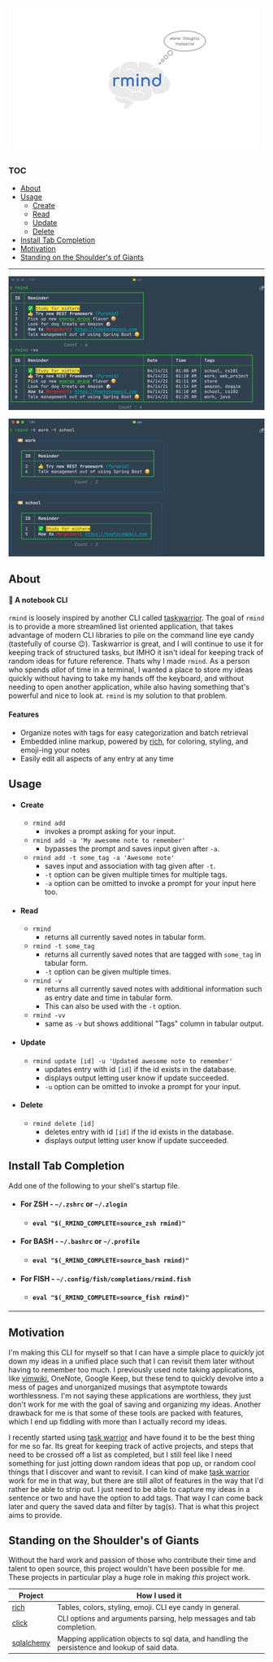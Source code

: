 ![Logo](./img/logo/logo.png)
---

### TOC

-   [About](#about)
-   [Usage](#usage)
    -   [Create](#create)
    -   [Read](#read)
    -   [Update](#update)
    -   [Delete](#delete)
-   [Install Tab Completion](#install-tab-completion)
-   [Motivation](#motivation)
- [Standing on the Shoulder's of Giants](#standing-on-the-shoulders-of-giants)

---

![Tables](./img/screenshots/Tables.png)

![Tags](./img/screenshots/Tags.png)

## About
#### :ledger: A notebook CLI

`rmind` is loosely inspired by another CLI called
[taskwarrior](https://github.com/GothenburgBitFactory/taskwarrior). The goal
of `rmind` is to provide a more streamlined list oriented application, that
takes advantage of modern CLI libraries to pile on the command line eye candy
(tastefully of course :wink:). Taskwarrior is great, and I will continue to
use it for keeping track of structured tasks, but IMHO it isn't ideal for
keeping track of random ideas for future reference. Thats why I made `rmind`.
As a person who spends *allot* of time in a terminal, I wanted a place to
store my ideas quickly without having to take my hands off the keyboard, and
without needing to open another application, while also having something
that's powerful and nice to look at. `rmind` is my solution to that problem.

#### Features

- Organize notes with tags for easy categorization and batch retrieval
- Embedded inline markup, powered by [rich](https://github.com/willmcgugan/rich), for coloring, styling, and emoji-ing your notes
- Easily edit all aspects of any entry at any time

## Usage

-   #### Create
    -   `rmind add`
        -   invokes a prompt asking for your input.
    -   `rmind add -a 'My awesome note to remember'`
        -   bypasses the prompt and saves input given after `-a`.
    -   `rmind add -t some_tag -a 'Awesome note'`
        -   saves input and association with tag given after `-t`.
        -   `-t` option can be given multiple times for multiple tags.
        -   `-a` option can be omitted to invoke a prompt for your input here too.
-   #### Read
    -   `rmind`
        -   returns all currently saved notes in tabular form.
    -   `rmind -t some_tag`
        -   returns all currently saved notes that are tagged with `some_tag` in tabular form.
        -   `-t` option can be given multiple times.
    -   `rmind -v`
        -   returns all currently saved notes with additional information such as entry date and time in tabular form.
        -   This can also be used with the `-t` option.
    -   `rmind -vv`
        -   same as `-v` but shows additional "Tags" column in tabular output.
-   #### Update
    -   `rmind update [id] -u 'Updated awesome note to remember'`
        -   updates entry with id `[id]` if the id exists in the database.
        -   displays output letting user know if update succeeded.
        -   `-u` option can be omitted to invoke a prompt for your input.
-   #### Delete
    -   `rmind delete [id]`
        -   deletes entry with id `[id]` if the id exists in the database.
        -   displays output letting user know if update succeeded.

## Install Tab Completion

Add one of the following to your shell's startup file.

<!-- eg. `~/.zlogin` or `~/.zshrc` for zsh, `~/.profile` or `~/.bashrc` for bash, and `~/.config/fish/completions/rmind.fish` for fish. -->

-   #### For ZSH - `~/.zshrc` or `~/.zlogin`
    -   #### `eval "$(_RMIND_COMPLETE=source_zsh rmind)"`
-   #### For BASH - `~/.bashrc` or `~/.profile`
    -   #### `eval "$(_RMIND_COMPLETE=source_bash rmind)"`
-   #### For FISH - `~/.config/fish/completions/rmind.fish`
    -   #### `eval "$(_RMIND_COMPLETE=source_fish rmind)"`

---

## Motivation

I'm making this CLI for myself so that I can have a simple place to _quickly_
jot down my ideas in a unified place such that I can revisit them later
without having to remember too much. I previously used note taking
applications, like [vimwiki](https://github.com/vimwiki/vimwiki), OneNote,
Google Keep, but these tend to quickly devolve into a mess of pages and
unorganized musings that asymptote towards worthlessness. I'm not saying
these applications are worthless, they just don't work for me with the goal
of saving and organizing my ideas. Another drawback for me is that some of
these tools are packed with features, which I end up fiddling with more than
I actually record my ideas.

I recently started using [task
warrior](https://github.com/GothenburgBitFactory/taskwarrior) and have found
it to be the best thing for me so far. Its great for keeping track of active
projects, and steps that need to be crossed off a list as completed, but I
still feel like I need something for just jotting down random ideas that pop
up, or random cool things that I discover and want to revisit. I can kind of
make [task warrior](https://github.com/GothenburgBitFactory/taskwarrior) work
for me in that way, but there are still allot of features in the way that I'd
rather be able to strip out. I just need to be able to capture my ideas in a
sentence or two and have the option to add tags. That way
I can come back later and query the saved data and filter by tag(s). That is
what this project aims to provide.


## Standing on the Shoulder's of Giants

Without the hard work and passion of those who contribute their time and talent to open source,
this project wouldn't have been possible for me. These projects in particular
play a huge role in making *this* project work.

| Project | How I used it |
|---------|---------------|
| [rich](https://github.com/willmcgugan/rich)    | Tables, colors, styling, emoji. CLI eye candy in general. |
| [click](https://github.com/pallets/click)    | CLI options and arguments parsing, help messages and tab completion. |
| [sqlalchemy](https://github.com/sqlalchemy/sqlalchemy) | Mapping application objects to sql data, and handling the persistence and lookup of said data. |